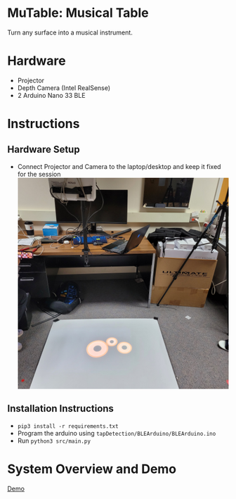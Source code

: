 # MuTable: Musical Table
Turn any surface into a musical instrument.

# Hardware
- Projector
- Depth Camera (Intel RealSense)
- 2 Arduino Nano 33 BLE

# Instructions

## Hardware Setup
- Connect Projector and Camera to the laptop/desktop and keep it fixed for the session
![Mount for Projector and Camera](./assets/setup2.jpg) 

## Installation Instructions
- `pip3 install -r requirements.txt`
- Program the arduino using `tapDetection/BLEArduino/BLEArduino.ino`
- Run `python3 src/main.py`

# System Overview and Demo
[Demo](https://www.youtube.com/watch?v=Gw5PWL1ZBjk&list=PLX5OEonfMsZr1u8KjgrY1cMp8poRRv-LF&index=8)